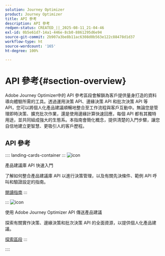```yaml
---
solution: Journey Optimizer
product: Journey Optimizer
title: API 參考
description: API 參考
redpen-status: CREATED_||_2025-08-11_21-04-46
exl-id: 0b5e61d7-14a1-446e-8cb0-8861295d6e94
source-git-commit: 2b907a3be8b11ac6308d0b563e122c88478d1d37
workflow-type: ht
source-wordcount: '165'
ht-degree: 100%

---
```


# API 參考{#section-overview}

Adobe Journey Optimizer中的 API 參考區段會解鎖為客戶提供量身打造的資料導向體驗所需的工具。透過運用決策 API、邊緣決策 API 和批次決策 API 等 API，您可以將個人化產品建議順暢地整合至工作流程與客戶互動中。無論您是管理即時決策、擴充批次作業，還是使用邊緣計算快速回應，每個 API 都有其獨特用途，並共同組成強大的生態系。本指南會簡化概念，提供清楚的入門步驟，讓您自信地建立更智慧、更吸引人的客戶歷程。

## API 參考

:::: landing-cards-container
:::
![icon](https://cdn.experienceleague.adobe.com/icons/circle-play.svg)

產品建議庫 API 快速入門

了解如何整合產品建議庫 API 以進行決策管理，以及有關先決條件、範例 API 呼叫和驗證設定的指南。

[閱讀指南](../using/offers/api-reference/getting-started.md)
:::

:::
![icon](https://cdn.experienceleague.adobe.com/icons/code-branch.svg)

使用 Adobe Journey Optimizer API 傳送產品建議

探索有關實作決策、邊緣決策和批次決策 API 的全面資源，以提供個人化產品建議。

[探索區段](offer-delivery-api-landing-page.md)
:::

::::
